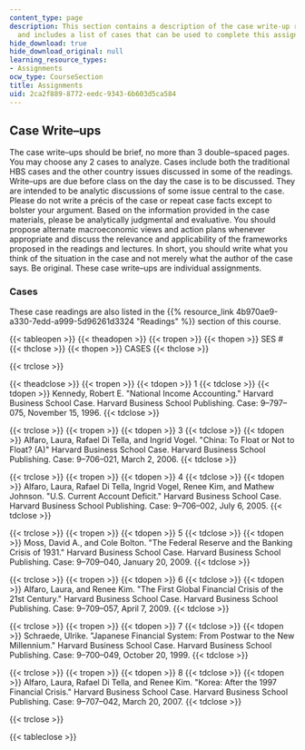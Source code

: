 ```yaml
---
content_type: page
description: This section contains a description of the case write-up requirements,
  and includes a list of cases that can be used to complete this assignment.
hide_download: true
hide_download_original: null
learning_resource_types:
- Assignments
ocw_type: CourseSection
title: Assignments
uid: 2ca2f889-8772-eedc-9343-6b603d5ca584
---
```


Case Write–ups
--------------

The case write–ups should be brief, no more than 3 double–spaced pages. You may choose any 2 cases to analyze. Cases include both the traditional HBS cases and the other country issues discussed in some of the readings. Write–ups are due before class on the day the case is to be discussed. They are intended to be analytic discussions of some issue central to the case. Please do not write a précis of the case or repeat case facts except to bolster your argument. Based on the information provided in the case materials, please be analytically judgmental and evaluative. You should propose alternate macroeconomic views and action plans whenever appropriate and discuss the relevance and applicability of the frameworks proposed in the readings and lectures. In short, you should write what you think of the situation in the case and not merely what the author of the case says. Be original. These case write–ups are individual assignments.

### Cases

These case readings are also listed in the {{% resource_link 4b970ae9-a330-7edd-a999-5d96261d3324 "Readings" %}} section of this course.

{{< tableopen >}}
{{< theadopen >}}
{{< tropen >}}
{{< thopen >}}
SES #
{{< thclose >}}
{{< thopen >}}
CASES
{{< thclose >}}

{{< trclose >}}

{{< theadclose >}}
{{< tropen >}}
{{< tdopen >}}
1
{{< tdclose >}}
{{< tdopen >}}
Kennedy, Robert E. "National Income Accounting." Harvard Business School Case. Harvard Business School Publishing. Case: 9–797–075, November 15, 1996.
{{< tdclose >}}

{{< trclose >}}
{{< tropen >}}
{{< tdopen >}}
3
{{< tdclose >}}
{{< tdopen >}}
Alfaro, Laura, Rafael Di Tella, and Ingrid Vogel. "China: To Float or Not to Float? (A)" Harvard Business School Case. Harvard Business School Publishing. Case: 9–706–021, March 2, 2006.
{{< tdclose >}}

{{< trclose >}}
{{< tropen >}}
{{< tdopen >}}
4
{{< tdclose >}}
{{< tdopen >}}
Alfaro, Laura, Rafael Di Tella, Ingrid Vogel, Renee Kim, and Mathew Johnson. "U.S. Current Account Deficit." Harvard Business School Case. Harvard Business School Publishing. Case: 9–706–002, July 6, 2005.
{{< tdclose >}}

{{< trclose >}}
{{< tropen >}}
{{< tdopen >}}
5
{{< tdclose >}}
{{< tdopen >}}
Moss, David A., and Cole Bolton. "The Federal Reserve and the Banking Crisis of 1931." Harvard Business School Case. Harvard Business School Publishing. Case: 9–709–040, January 20, 2009.
{{< tdclose >}}

{{< trclose >}}
{{< tropen >}}
{{< tdopen >}}
6
{{< tdclose >}}
{{< tdopen >}}
Alfaro, Laura, and Renee Kim. "The First Global Financial Crisis of the 21st Century." Harvard Business School Case. Harvard Business School Publishing. Case: 9–709–057, April 7, 2009.
{{< tdclose >}}

{{< trclose >}}
{{< tropen >}}
{{< tdopen >}}
7
{{< tdclose >}}
{{< tdopen >}}
Schraede, Ulrike. "Japanese Financial System: From Postwar to the New Millennium." Harvard Business School Case. Harvard Business School Publishing. Case: 9–700–049, October 20, 1999.
{{< tdclose >}}

{{< trclose >}}
{{< tropen >}}
{{< tdopen >}}
8
{{< tdclose >}}
{{< tdopen >}}
Alfaro, Laura, Rafael Di Tella, and Renee Kim. "Korea: After the 1997 Financial Crisis." Harvard Business School Case. Harvard Business School Publishing. Case: 9–707–042, March 20, 2007.
{{< tdclose >}}

{{< trclose >}}

{{< tableclose >}}